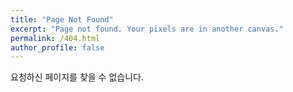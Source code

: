 ```yaml
---
title: "Page Not Found"
excerpt: "Page not found. Your pixels are in another canvas."
permalink: /404.html
author_profile: false
---
```


요청하신 페이지를 찾을 수 없습니다.

<script>
  var GOOG_FIXURL_LANG = 'en';
  var GOOG_FIXURL_SITE = 'https://baebug.github.io'
</script>
<script src="https://linkhelp.clients.google.com/tbproxy/lh/wm/fixurl.js">
</script>